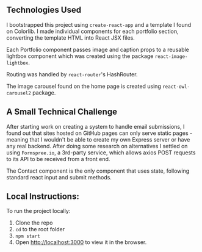 ## Technologies Used

I bootstrapped this project using `create-react-app` and a template I found on Colorlib. I made individual components for each portfolio section, converting the template HTML into React JSX files.

Each Portfolio component passes image and caption props to a reusable lightbox component which was created using the package `react-image-lightbox`.

Routing was handled by `react-router`'s HashRouter.

The image carousel found on the home page is created using `react-owl-carousel2` package.

## A Small Technical Challenge

After starting work on creating a system to handle email submissions, I found out that sites hosted on GitHub pages can only serve static pages - meaning that I wouldn't be able to create my own Express server or have any real backend. After doing some research on alternatives I settled on using `Formspree.io`, a 3rd-party service, which allows axios POST requests to its API to be received from a front end.

The Contact component is the only component that uses state, following standard react input and submit methods.

## Local Instructions:

To run the project locally:

1) Clone the repo
2) `cd` to the root folder
3) `npm start`
4) Open [http://localhost:3000](http://localhost:3000) to view it in the browser.
